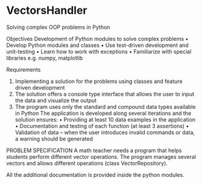 # VectorsHandler
Solving complex OOP problems in Python

Objectives 
Development of Python modules to solve complex problems
• Develop Python modules and classes
• Use test-driven development and unit-testing
• Learn how to work with exceptions
• Familiarize with special libraries e.g. numpy, matplotlib

Requirements
1. Implementing a solution for the problems using classes and feature driven 
development
2. The solution offers a console type interface that allows the user to input 
the data and visualize the output
3. The program uses only the standard and compound data types available in Python
The application is developed along several iterations and the solution
ensures:
• Providing at least 10 data examples in the application
• Documentation and testing of each function (at least 3 assertions)
• Validation of data – when the user introduces invalid commands or data, a 
warning should be generated

PROBLEM SPECIFICATION
A math teacher needs a program that helps students perform different vector 
operations.
The program manages several vectors and allows different operations (class VectorRepository).

All the additional documentation is provided inside the python modules.
